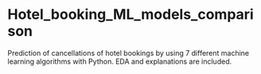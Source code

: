# Hotel_booking_ML_models_comparison
Prediction of cancellations of hotel bookings by using 7 different machine learning algorithms with Python. EDA and explanations are included.
